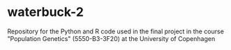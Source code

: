 # waterbuck-2
Repository for the Python and R code used in the final project in the course "Population Genetics" (5550-B3-3F20) at the University of Copenhagen
